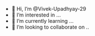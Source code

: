 - 👋 Hi, I’m @Vivek-Upadhyay-29
- 👀 I’m interested in ...
- 🌱 I’m currently learning ...
- 💞️ I’m looking to collaborate on ..

<!---
Vivek-Upadhyay-29/Vivek-Upadhyay-29 is a ✨ special ✨ repository because its `README.md` (this file) appears on your GitHub profile.
You can click the Preview link to take a look at your changes.
--->
